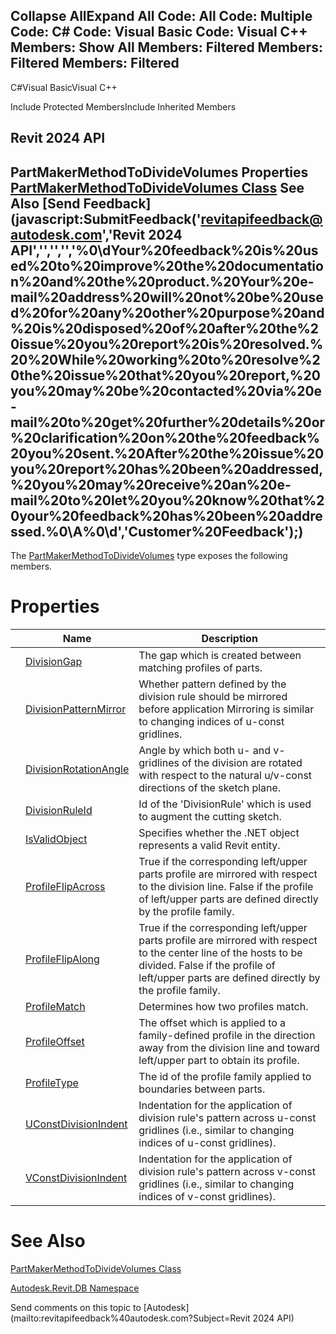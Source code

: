 ﻿

Collapse AllExpand All Code: All Code: Multiple Code: C# Code: Visual Basic Code: Visual C++  Members: Show All Members: Filtered Members: Filtered Members: Filtered   
---  
  
C#Visual BasicVisual C++

Include Protected MembersInclude Inherited Members

Revit 2024 API  
---  
PartMakerMethodToDivideVolumes Properties  
[PartMakerMethodToDivideVolumes Class](611ca5f7-3ffb-6f83-3aaf-df4533038ed0.md) See Also [Send Feedback](javascript:SubmitFeedback\('revitapifeedback@autodesk.com','Revit 2024 API','','','','%0\\dYour%20feedback%20is%20used%20to%20improve%20the%20documentation%20and%20the%20product.%20Your%20e-mail%20address%20will%20not%20be%20used%20for%20any%20other%20purpose%20and%20is%20disposed%20of%20after%20the%20issue%20you%20report%20is%20resolved.%20%20While%20working%20to%20resolve%20the%20issue%20that%20you%20report,%20you%20may%20be%20contacted%20via%20e-mail%20to%20get%20further%20details%20or%20clarification%20on%20the%20feedback%20you%20sent.%20After%20the%20issue%20you%20report%20has%20been%20addressed,%20you%20may%20receive%20an%20e-mail%20to%20let%20you%20know%20that%20your%20feedback%20has%20been%20addressed.%0\\A%0\\d','Customer%20Feedback'\);)  
---  
  
The [PartMakerMethodToDivideVolumes](611ca5f7-3ffb-6f83-3aaf-df4533038ed0.md) type exposes the following members.

# Properties

|  | Name | Description |
| --- | --- | --- |
|  | [DivisionGap](c4ca59b9-8b0a-a57c-5eff-e2e6ec71fb40.md) | The gap which is created between matching profiles of parts. |
|  | [DivisionPatternMirror](097e121c-7a54-157c-9556-1f1ee1331216.md) | Whether pattern defined by the division rule should be mirrored before application Mirroring is similar to changing indices of u-const gridlines. |
|  | [DivisionRotationAngle](d25dc463-5722-7434-05c7-4986b0a08d66.md) | Angle by which both u- and v- gridlines of the division are rotated with respect to the natural u/v-const directions of the sketch plane. |
|  | [DivisionRuleId](fd62adc1-005d-59b9-cfde-ab413cc7d0f9.md) | Id of the 'DivisionRule' which is used to augment the cutting sketch. |
|  | [IsValidObject](696ea72e-f7df-ff11-cb64-6416cadf9ca0.md) | Specifies whether the .NET object represents a valid Revit entity. |
|  | [ProfileFlipAcross](97693c2b-8820-38af-d34d-284c4a8b0cf2.md) | True if the corresponding left/upper parts profile are mirrored with respect to the division line. False if the profile of left/upper parts are defined directly by the profile family. |
|  | [ProfileFlipAlong](1444910d-3d51-3266-cdd4-0310bf763280.md) | True if the corresponding left/upper parts profile are mirrored with respect to the center line of the hosts to be divided. False if the profile of left/upper parts are defined directly by the profile family. |
|  | [ProfileMatch](d942aaf3-8ad2-2c28-4f67-3c5252213b55.md) | Determines how two profiles match. |
|  | [ProfileOffset](a6acee14-128e-9508-e41b-73bb6dee0804.md) | The offset which is applied to a family-defined profile in the direction away from the division line and toward left/upper part to obtain its profile. |
|  | [ProfileType](34bd82bc-f067-f9f9-6aea-e5fc8990dbe7.md) | The id of the profile family applied to boundaries between parts. |
|  | [UConstDivisionIndent](338f115d-248d-3377-e43b-9169a72f6a05.md) | Indentation for the application of division rule's pattern across u-const gridlines (i.e., similar to changing indices of u-const gridlines). |
|  | [VConstDivisionIndent](f4e7e5e1-9fce-34f0-7d1c-25c0b97f8012.md) | Indentation for the application of division rule's pattern across v-const gridlines (i.e., similar to changing indices of v-const gridlines). |
  
# See Also

[PartMakerMethodToDivideVolumes Class](611ca5f7-3ffb-6f83-3aaf-df4533038ed0.md)

[Autodesk.Revit.DB Namespace](87546ba7-461b-c646-cbb1-2cb8f5bff8b2.md)

Send comments on this topic to [Autodesk](mailto:revitapifeedback%40autodesk.com?Subject=Revit 2024 API)